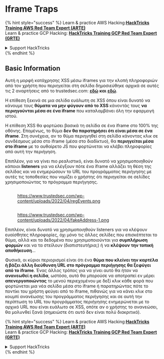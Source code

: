 # Iframe Traps

{% hint style="success" %}
Learn & practice AWS Hacking:<img src="/.gitbook/assets/arte.png" alt="" data-size="line">[**HackTricks Training AWS Red Team Expert (ARTE)**](https://training.hacktricks.xyz/courses/arte)<img src="/.gitbook/assets/arte.png" alt="" data-size="line">\
Learn & practice GCP Hacking: <img src="/.gitbook/assets/grte.png" alt="" data-size="line">[**HackTricks Training GCP Red Team Expert (GRTE)**<img src="/.gitbook/assets/grte.png" alt="" data-size="line">](https://training.hacktricks.xyz/courses/grte)

<details>

<summary>Support HackTricks</summary>

* Check the [**subscription plans**](https://github.com/sponsors/carlospolop)!
* **Join the** 💬 [**Discord group**](https://discord.gg/hRep4RUj7f) or the [**telegram group**](https://t.me/peass) or **follow** us on **Twitter** 🐦 [**@hacktricks\_live**](https://twitter.com/hacktricks\_live)**.**
* **Share hacking tricks by submitting PRs to the** [**HackTricks**](https://github.com/carlospolop/hacktricks) and [**HackTricks Cloud**](https://github.com/carlospolop/hacktricks-cloud) github repos.

</details>
{% endhint %}

## Basic Information

Αυτή η μορφή κατάχρησης XSS μέσω iframes για την κλοπή πληροφοριών από τον χρήστη που περιηγείται στη σελίδα δημοσιεύθηκε αρχικά σε αυτές τις 2 αναρτήσεις από το trustedsec.com: [**εδώ**](https://trustedsec.com/blog/persisting-xss-with-iframe-traps) **και** [**εδώ**](https://trustedsec.com/blog/js-tap-weaponizing-javascript-for-red-teams).

Η επίθεση ξεκινά σε μια σελίδα ευάλωτη σε XSS όπου είναι δυνατό να κάνουμε τους **θύματα να μην φύγουν από το XSS** κάνοντάς τους **να περιηγούνται μέσα σε ένα iframe** που καταλαμβάνει όλη την εφαρμογή ιστού.

Η επίθεση XSS θα φορτώσει βασικά τη σελίδα σε ένα iframe στο 100% της οθόνης. Επομένως, το θύμα **δεν θα παρατηρήσει ότι είναι μέσα σε ένα iframe**. Στη συνέχεια, αν το θύμα περιηγηθεί στη σελίδα κάνοντας κλικ σε συνδέσμους μέσα στο iframe (μέσα στο διαδίκτυο), θα **περιηγείται μέσα στο iframe** με το αυθαίρετο JS που φορτώνεται να κλέβει πληροφορίες από αυτή την περιήγηση.

Επιπλέον, για να γίνει πιο ρεαλιστικό, είναι δυνατό να χρησιμοποιηθούν κάποιοι **listeners** για να ελέγξουν πότε ένα iframe αλλάζει τη θέση της σελίδας και να ενημερώσουν το URL του προγράμματος περιήγησης με αυτές τις τοποθεσίες που νομίζει ο χρήστης ότι περιηγείται σε σελίδες χρησιμοποιώντας το πρόγραμμα περιήγησης.

<figure><img src="../.gitbook/assets/image (1248).png" alt=""><figcaption><p><a href="https://www.trustedsec.com/wp-content/uploads/2022/04/regEvents.png">https://www.trustedsec.com/wp-content/uploads/2022/04/regEvents.png</a></p></figcaption></figure>

<figure><img src="../.gitbook/assets/image (1249).png" alt=""><figcaption><p><a href="https://www.trustedsec.com/wp-content/uploads/2022/04/fakeAddress-1.png">https://www.trustedsec.com/wp-content/uploads/2022/04/fakeAddress-1.png</a></p></figcaption></figure>

Επιπλέον, είναι δυνατό να χρησιμοποιηθούν listeners για να κλέψουν ευαίσθητες πληροφορίες, όχι μόνο τις άλλες σελίδες που επισκέπτεται το θύμα, αλλά και τα δεδομένα που χρησιμοποιούνται για **συμπλήρωση φορμών** και να τα στείλουν (διαπιστευτήρια;) ή να **κλέψουν την τοπική αποθήκευση**...

Φυσικά, οι κύριοι περιορισμοί είναι ότι ένα **θύμα που κλείνει την καρτέλα ή βάζει άλλη διεύθυνση URL στο πρόγραμμα περιήγησης θα ξεφύγει από το iframe**. Ένας άλλος τρόπος για να γίνει αυτό θα ήταν να **ανανεωθεί η σελίδα**, ωστόσο, αυτό θα μπορούσε να αποτραπεί εν μέρει **απενεργοποιώντας** το μενού περιεχομένου με δεξί κλικ κάθε φορά που φορτώνεται μια νέα σελίδα μέσα στο iframe ή παρατηρώντας πότε το ποντίκι του χρήστη φεύγει από το iframe, πιθανώς για να κάνει κλικ στο κουμπί ανανέωσης του προγράμματος περιήγησης και σε αυτή την περίπτωση το URL του προγράμματος περιήγησης ενημερώνεται με το αρχικό URL που είναι ευάλωτο σε XSS, οπότε αν ο χρήστης το ανανεώσει, θα μολυνθεί ξανά (σημειώστε ότι αυτό δεν είναι πολύ διακριτικό).

{% hint style="success" %}
Learn & practice AWS Hacking:<img src="/.gitbook/assets/arte.png" alt="" data-size="line">[**HackTricks Training AWS Red Team Expert (ARTE)**](https://training.hacktricks.xyz/courses/arte)<img src="/.gitbook/assets/arte.png" alt="" data-size="line">\
Learn & practice GCP Hacking: <img src="/.gitbook/assets/grte.png" alt="" data-size="line">[**HackTricks Training GCP Red Team Expert (GRTE)**<img src="/.gitbook/assets/grte.png" alt="" data-size="line">](https://training.hacktricks.xyz/courses/grte)

<details>

<summary>Support HackTricks</summary>

* Check the [**subscription plans**](https://github.com/sponsors/carlospolop)!
* **Join the** 💬 [**Discord group**](https://discord.gg/hRep4RUj7f) or the [**telegram group**](https://t.me/peass) or **follow** us on **Twitter** 🐦 [**@hacktricks\_live**](https://twitter.com/hacktricks\_live)**.**
* **Share hacking tricks by submitting PRs to the** [**HackTricks**](https://github.com/carlospolop/hacktricks) and [**HackTricks Cloud**](https://github.com/carlospolop/hacktricks-cloud) github repos.

</details>
{% endhint %}
